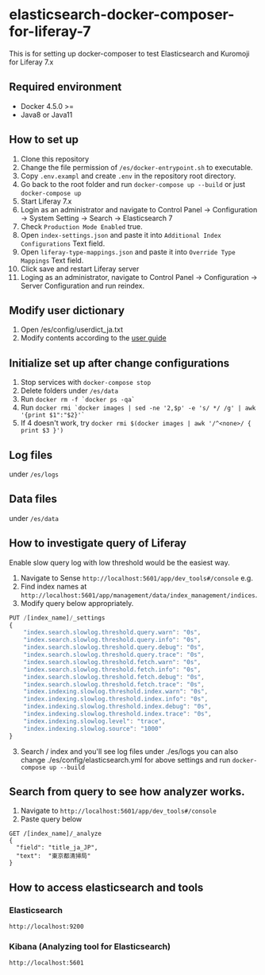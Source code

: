 # elasticsearch-docker-composer-for-liferay-7

This is for setting up docker-composer to test Elasticsearch and Kuromoji for Liferay 7.x

## Required environment

- Docker 4.5.0 >=
- Java8 or Java11

## How to set up

1. Clone this repository
1. Change the file permission of `/es/docker-entrypoint.sh` to executable.
1. Copy `.env.exampl` and create `.env` in the repository root directory.
1. Go back to the root folder and run `docker-compose up --build` or just `docker-compose up`
1. Start Liferay 7.x
1. Login as an administrator and navigate to Control Panel -> Configuration -> System Setting -> Search -> Elasticsearch 7
1. Check `Production Mode Enabled` true.
1. Open `index-settings.json` and paste it into `Additional Index Configurations` Text field.
1. Open `liferay-type-mappings.json` and paste it into `Override Type Mappings` Text field.
1. Click save and restart Liferay server
1. Loging as an administrator, navigate to Control Panel -> Configuration -> Server Configuration and run reindex.

## Modify user dictionary

1. Open /es/config/userdict_ja.txt
2. Modify contents according to the [user guide](https://www.elastic.co/guide/en/elasticsearch/plugins/current/analysis-kuromoji-tokenizer.html)

## Initialize set up after change configurations

1. Stop services with `docker-compose stop`
2. Delete folders under `/es/data`
3. Run `` docker rm -f `docker ps -qa`  ``
4. Run `` docker rmi `docker images | sed -ne '2,$p' -e 's/ */ /g' | awk '{print $1":"$2}'`  ``
5. If 4 doesn't work, try `docker rmi $(docker images | awk '/^<none>/ { print $3 }') `

## Log files

under `/es/logs`

## Data files

under `/es/data`

## How to investigate query of Liferay

Enable slow query log with low threshold would be the easiest way.

1. Navigate to Sense `http://localhost:5601/app/dev_tools#/console` e.g.
1. Find index names at `http://localhost:5601/app/management/data/index_management/indices`.
1. Modify query below appropriately.

```javascript
PUT /[index_name]/_settings
{
    "index.search.slowlog.threshold.query.warn": "0s",
    "index.search.slowlog.threshold.query.info": "0s",
    "index.search.slowlog.threshold.query.debug": "0s",
    "index.search.slowlog.threshold.query.trace": "0s",
    "index.search.slowlog.threshold.fetch.warn": "0s",
    "index.search.slowlog.threshold.fetch.info": "0s",
    "index.search.slowlog.threshold.fetch.debug": "0s",
    "index.search.slowlog.threshold.fetch.trace": "0s",
    "index.indexing.slowlog.threshold.index.warn": "0s",
    "index.indexing.slowlog.threshold.index.info": "0s",
    "index.indexing.slowlog.threshold.index.debug": "0s",
    "index.indexing.slowlog.threshold.index.trace": "0s",
    "index.indexing.slowlog.level": "trace",
    "index.indexing.slowlog.source": "1000"
}
```

3. Search / index and you'll see log files under ./es/logs
   you can also change ./es/config/elasticsearch.yml for above settings and run `docker-compose up --build`

## Search from query to see how analyzer works.

1. Navigate to `http://localhost:5601/app/dev_tools#/console`
1. Paste query below

```
GET /[index_name]/_analyze
{
  "field": "title_ja_JP",
  "text":  "東京都清掃局"
}
```

## How to access elasticsearch and tools

### Elasticsearch

`http://localhost:9200`

### Kibana (Analyzing tool for Elasticsearch)

`http://localhost:5601`
